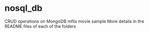 # nosql_db

CRUD operations on MongoDB mflix movie sample
More details in the README files of each of the folders
